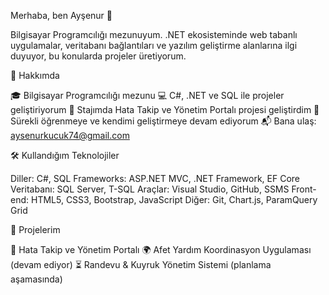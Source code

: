 Merhaba, ben Ayşenur 👋

Bilgisayar Programcılığı mezunuyum. .NET ekosisteminde web tabanlı uygulamalar, veritabanı bağlantıları ve yazılım geliştirme alanlarına ilgi duyuyor, bu konularda projeler üretiyorum.

🚀 Hakkımda

🎓 Bilgisayar Programcılığı mezunu
💻 C#, .NET ve SQL ile projeler geliştiriyorum
🐞 Stajımda Hata Takip ve Yönetim Portalı projesi geliştirdim
🌱 Sürekli öğrenmeye ve kendimi geliştirmeye devam ediyorum
📬 Bana ulaş: aysenurkucuk74@gmail.com

🛠️ Kullandığım Teknolojiler

Diller: C#, SQL
Frameworks: ASP.NET MVC, .NET Framework, EF Core
Veritabanı: SQL Server, T-SQL
Araçlar: Visual Studio, GitHub, SSMS
Front-end: HTML5, CSS3, Bootstrap, JavaScript
Diğer: Git, Chart.js, ParamQuery Grid

📌 Projelerim

🐞 Hata Takip ve Yönetim Portalı
🌍 Afet Yardım Koordinasyon Uygulaması (devam ediyor)
⏳ Randevu & Kuyruk Yönetim Sistemi (planlama aşamasında)
